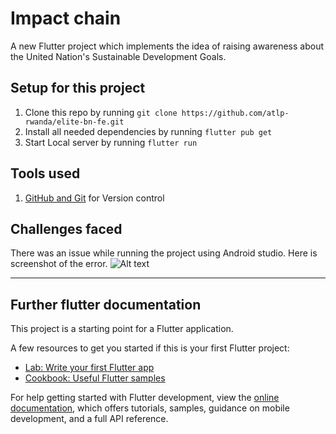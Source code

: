 # Impact chain

A new Flutter project which implements the idea of raising awareness about the United Nation's Sustainable Development Goals.


## Setup for this project

1. Clone this repo by running `git clone https://github.com/atlp-rwanda/elite-bn-fe.git`
2. Install all needed dependencies by running `flutter pub get`
4. Start Local server by running `flutter run`

## Tools used

1. [GitHub and Git](https://github.com/) for Version control



## Challenges faced
There was an issue while running the project using Android studio. Here is screenshot of the error.
![Alt text](https://drive.google.com/file/d/1Vq7IjKSTtuzRCNU9Kn9FiFxli933-AbX/view?usp=sharing "Image")

---




## Further flutter documentation

This project is a starting point for a Flutter application.

A few resources to get you started if this is your first Flutter project:

- [Lab: Write your first Flutter app](https://docs.flutter.dev/get-started/codelab)
- [Cookbook: Useful Flutter samples](https://docs.flutter.dev/cookbook)

For help getting started with Flutter development, view the
[online documentation](https://docs.flutter.dev/), which offers tutorials,
samples, guidance on mobile development, and a full API reference.

